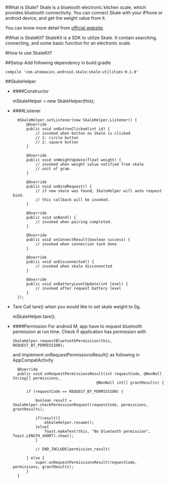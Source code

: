 #What is Skale?
Skale is a bluetooth electronic kitchen scale, which provides bluetooth connectivity. You can connect Skale with your iPhone or android device, and get the weight value from it. 

You can know more detail from [official website](https://www.skale.cc/). 

#What is SkaleKit?
SkaleKit is a SDK to utilize Skale. It contain searching, connecting, and some basic function for an electronic scale.

#How to use SkaleKit?

##Setup
Add following dependency in build.gradle

    compile 'com.atomaxinc.android.skale:skale-utilities:0.1.0'

##SkaleHelper
* ####Constructor

    mSkaleHelper = new SkaleHelper(this);

* ####Listener

        mSkaleHelper.setListener(new SkaleHelper.Listener() {
            @Override
            public void onButtonClicked(int id) {
                // invoked when button on Skale is clicked
                // 1: circle button
                // 2: square button
            }

            @Override
            public void onWeightUpdate(float weight) {
                // invoked when weight value notified from skale
                // unit of gram.
            }

            @Override
            public void onBindRequest() {
                // if new skale was found, SkaleHelper will auto request bind.
                // this callback will be invoked.
            }

            @Override
            public void onBond() {
                // invoked when pairing completed.
            }

            @Override
            public void onConnectResult(boolean success) {
                // invoked when connection task done
            }

            @Override
            public void onDisconnected() {
                // invoked when skale disconnected
            }

            @Override
            public void onBatteryLevelUpdate(int level) {
                // invoked after request battery level
            }
        });
        
* Tare 
Call tare() when you would like to set skale weight to 0g.

    mSkaleHelper.tare();

* ####Permission
For android M, app have to request bluetooth permission at run time. Check if application has permission with

    `SkaleHelper.requestBluetoothPermission(this, REQUEST_BT_PERMISSION);`
    
  and implement onRequestPermissionsResult() as following in AppCompatActivity

        @Override
        public void onRequestPermissionsResult(int requestCode, @NonNull String[] permissions,
                                           @NonNull int[] grantResults) {

            if (requestCode == REQUEST_BT_PERMISSION) {

                boolean result = SkaleHelper.checkPermissionRequest(requestCode, permissions, grantResults);

                if(result){
                    mSkaleHelper.resume();
                }else{
                    Toast.makeText(this, "No bluetooth permission", Toast.LENGTH_SHORT).show();
                }

                // END_INCLUDE(permission_result)

            } else {
                super.onRequestPermissionsResult(requestCode, permissions, grantResults);
            }
        }
